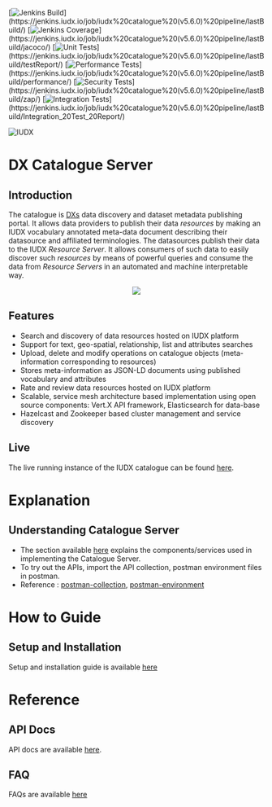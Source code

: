 
[![Jenkins Build](https://img.shields.io/jenkins/build?jobUrl=https%3A%2F%2Fjenkins.iudx.io%2Fview%2Fdx-v5.6.0%2Fjob%2Fiudx%2520catalogue%2520(v5.6.0)%2520pipeline%2F)](https://jenkins.iudx.io/job/iudx%20catalogue%20(v5.6.0)%20pipeline/lastBuild/)
[![Jenkins Coverage](https://img.shields.io/jenkins/coverage/jacoco?jobUrl=https%3A%2F%2Fjenkins.iudx.io%2Fview%2Fdx-v5.6.0%2Fjob%2Fiudx%2520catalogue%2520(v5.6.0)%2520pipeline%2F)](https://jenkins.iudx.io/job/iudx%20catalogue%20(v5.6.0)%20pipeline/lastBuild/jacoco/)
[![Unit Tests](https://img.shields.io/jenkins/build?jobUrl=https%3A%2F%2Fjenkins.iudx.io%2Fview%2Fdx-v5.6.0%2Fjob%2Fiudx%2520catalogue%2520(v5.6.0)%2520pipeline%2F&label=unit%20tests)](https://jenkins.iudx.io/job/iudx%20catalogue%20(v5.6.0)%20pipeline/lastBuild/testReport/)
[![Performance Tests](https://img.shields.io/jenkins/build?jobUrl=https%3A%2F%2Fjenkins.iudx.io%2Fview%2Fdx-v5.6.0%2Fjob%2Fiudx%2520catalogue%2520(v5.6.0)%2520pipeline%2F&label=performance%20tests)](https://jenkins.iudx.io/job/iudx%20catalogue%20(v5.6.0)%20pipeline/lastBuild/performance/)
[![Security Tests](https://img.shields.io/jenkins/build?jobUrl=https%3A%2F%2Fjenkins.iudx.io%2Fview%2Fdx-v5.6.0%2Fjob%2Fiudx%2520catalogue%2520(v5.6.0)%2520pipeline%2F&label=security%20tests)](https://jenkins.iudx.io/job/iudx%20catalogue%20(v5.6.0)%20pipeline/lastBuild/zap/)
[![Integration Tests](https://img.shields.io/jenkins/build?jobUrl=https%3A%2F%2Fjenkins.iudx.io%2Fview%2Fdx-v5.6.0%2Fjob%2Fiudx%2520catalogue%2520(v5.6.0)%2520pipeline%2F&label=integration%20tests)](https://jenkins.iudx.io/job/iudx%20catalogue%20(v5.6.0)%20pipeline/lastBuild/Integration_20Test_20Report/)

![IUDX](./docs/cdpg.png)
# DX Catalogue Server
## Introduction
The catalogue is [DXs](https://iudx.org.in) data discovery and dataset metadata publishing portal.
It allows data providers to publish their data *resources* by making an IUDX vocabulary annotated meta-data document describing their datasource and affiliated terminologies.
The datasources publish their data to the IUDX *Resource Server*.
It allows consumers of such data to easily discover such *resources* by means of powerful
queries and consume the data from *Resource Servers* in an automated and machine interpretable way.

<p align="center">
<img src="./docs/cat_overview.png">
</p>


## Features
- Search and discovery of data resources hosted on IUDX platform
- Support for text, geo-spatial, relationship, list and attributes searches
- Upload, delete and modify operations on catalogue objects (meta-information corresponding to resources)
- Stores meta-information as JSON-LD documents using published vocabulary and attributes
- Rate and review data resources hosted on IUDX platform
- Scalable, service mesh architecture based implementation using open source components: Vert.X API framework, Elasticsearch for data-base
- Hazelcast and Zookeeper based cluster management and service discovery

## Live 
The live running instance of the IUDX catalogue can be found [here](https://catalogue.iudx.org.in).

# Explanation
## Understanding Catalogue Server
- The section available [here](./docs/Solution_Architecture.md) explains the components/services
  used in implementing the Catalogue Server.
- To try out the APIs, import the API collection, postman environment files in postman.
- Reference : [postman-collection](https://github.com/datakaveri/iudx-catalogue-server/blob/master/src/test/resources/iudx-catalogue-server-v5.5.0.postman_collection.json), [postman-environment](https://github.com/datakaveri/iudx-catalogue-server/blob/master/src/test/resources/CAT.postman_environmentv5.5.0.json)

# How to Guide
## Setup and Installation
Setup and installation guide is available [here](./docs/SETUP-and-Installation)

# Reference
## API Docs
API docs are available [here](https://redocly.github.io/redoc/?url=https://raw.githubusercontent.com/datakaveri/iudx-catalogue-server/master/docs/openapi.yaml).

## FAQ
FAQs are available [here](./docs/FAQ.md)
